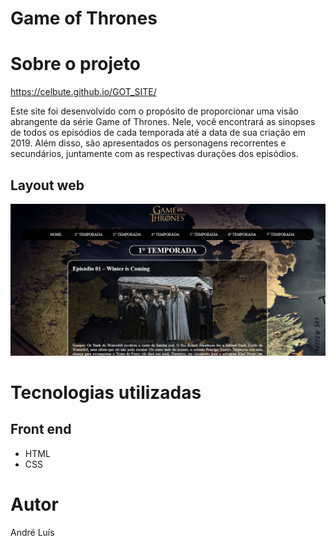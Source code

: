 # Game of Thrones


# Sobre o projeto

https://celbute.github.io/GOT_SITE/

Este site foi desenvolvido com o propósito de proporcionar uma visão abrangente da série Game of Thrones. Nele, você encontrará as sinopses de todos os episódios de cada temporada até a data de sua criação em 2019. 
Além disso, são apresentados os personagens recorrentes e secundários, juntamente com as respectivas durações dos episódios.

## Layout web
![Web 1](https://github.com/Celbute/phots/blob/master/assets/Got-IMG/1temp.png)


# Tecnologias utilizadas

## Front end
- HTML
- CSS
# Autor
André Luís 

